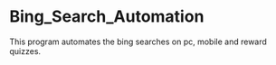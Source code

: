 # Bing_Search_Automation
This program automates the bing searches on pc, mobile and reward quizzes.
